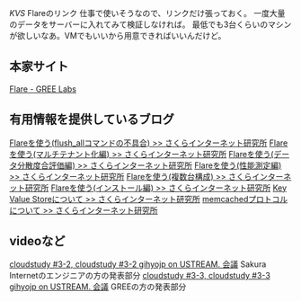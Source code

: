 *KVS* Flareのリンク
仕事で使いそうなので、リンクだけ張っておく。
一度大量のデータをサーバーに入れてみて検証しなければ。
最低でも3台くらいのマシンが欲しいなあ。VMでもいいから用意できればいいんだけど。

## 本家サイト
[Flare  - GREE Labs](http://labs.gree.jp/Top/OpenSource/Flare.html)

## 有用情報を提供しているブログ
[Flareを使う(flush_allコマンドの不具合) >> さくらインターネット研究所](http://research.sakura.ad.jp/2010/08/27/flare-flushall/)
[Flareを使う(マルチテナント化編) >> さくらインターネット研究所](http://research.sakura.ad.jp/2010/08/10/flare-multi/)
[Flareを使う(データ分散度合評価編) >> さくらインターネット研究所](http://research.sakura.ad.jp/2010/07/26/flare-keydist/)
[Flareを使う(性能測定編) >> さくらインターネット研究所](http://research.sakura.ad.jp/2010/06/14/flare-measure1/)
[Flareを使う(複数台構成) >> さくらインターネット研究所](http://research.sakura.ad.jp/2010/05/12/flare-servers1/)
[Flareを使う(インストール編) >> さくらインターネット研究所](http://research.sakura.ad.jp/2010/04/27/flare-install/)
[Key Value Storeについて >> さくらインターネット研究所](http://research.sakura.ad.jp/2010/03/17/kvs-intro/)
[memcachedプロトコルについて >> さくらインターネット研究所](http://research.sakura.ad.jp/2010/03/26/kvs-memcached/)

## videoなど
[cloudstudy #3-2, cloudstudy #3-2 gihyojp on USTREAM. 会議](http://www.ustream.tv/recorded/11463341)
 Sakura Internetのエンジニアの方の発表部分
[cloudstudy #3-3, cloudstudy #3-3 gihyojp on USTREAM. 会議](http://www.ustream.tv/recorded/11463551)
 GREEの方の発表部分
